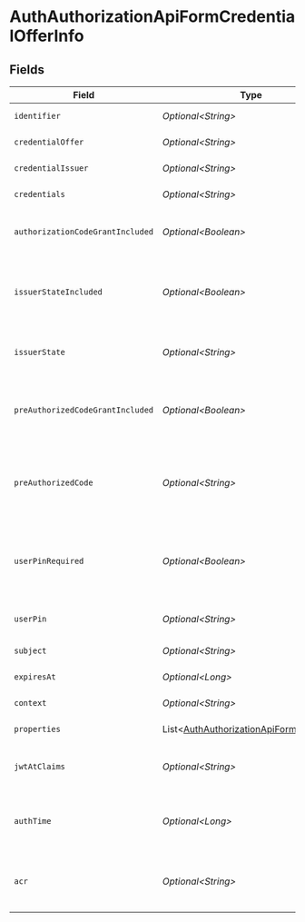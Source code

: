 # AuthAuthorizationApiFormCredentialOfferInfo


## Fields

| Field                                                                                                                                         | Type                                                                                                                                          | Required                                                                                                                                      | Description                                                                                                                                   |
| --------------------------------------------------------------------------------------------------------------------------------------------- | --------------------------------------------------------------------------------------------------------------------------------------------- | --------------------------------------------------------------------------------------------------------------------------------------------- | --------------------------------------------------------------------------------------------------------------------------------------------- |
| `identifier`                                                                                                                                  | *Optional\<String>*                                                                                                                           | :heavy_minus_sign:                                                                                                                            | The identifier of the credential offer.                                                                                                       |
| `credentialOffer`                                                                                                                             | *Optional\<String>*                                                                                                                           | :heavy_minus_sign:                                                                                                                            | The credential offer in the JSON format.                                                                                                      |
| `credentialIssuer`                                                                                                                            | *Optional\<String>*                                                                                                                           | :heavy_minus_sign:                                                                                                                            | The identifier of the credential issuer.                                                                                                      |
| `credentials`                                                                                                                                 | *Optional\<String>*                                                                                                                           | :heavy_minus_sign:                                                                                                                            | The value of the `credentials` object in the JSON format.                                                                                     |
| `authorizationCodeGrantIncluded`                                                                                                              | *Optional\<Boolean>*                                                                                                                          | :heavy_minus_sign:                                                                                                                            | The flag indicating whether the `authorization_code` object is<br/>included in the `grants` object.<br/>                                      |
| `issuerStateIncluded`                                                                                                                         | *Optional\<Boolean>*                                                                                                                          | :heavy_minus_sign:                                                                                                                            | The flag indicating whether the `issuer_state` property is<br/>included in the `authorization_code` object in the `grants`<br/>object.<br/>   |
| `issuerState`                                                                                                                                 | *Optional\<String>*                                                                                                                           | :heavy_minus_sign:                                                                                                                            | The value of the `issuer_state` property in the<br/>`authorization_code` object in the `grants` object.<br/>                                  |
| `preAuthorizedCodeGrantIncluded`                                                                                                              | *Optional\<Boolean>*                                                                                                                          | :heavy_minus_sign:                                                                                                                            | The flag indicating whether the<br/>`urn:ietf:params:oauth:grant-type:pre-authorized_code` object is<br/>included in the `grants` object.<br/> |
| `preAuthorizedCode`                                                                                                                           | *Optional\<String>*                                                                                                                           | :heavy_minus_sign:                                                                                                                            | The value of the `pre-authorized_code` property in the<br/>`urn:ietf:params:oauth:grant-type:pre-authorized_code` object in<br/>the `grants` object.<br/> |
| `userPinRequired`                                                                                                                             | *Optional\<Boolean>*                                                                                                                          | :heavy_minus_sign:                                                                                                                            | The value of the `user_pin_required` property in the<br/>`urn:ietf:params:oauth:grant-type:pre-authorized_code` object in<br/>the `grants` object.<br/> |
| `userPin`                                                                                                                                     | *Optional\<String>*                                                                                                                           | :heavy_minus_sign:                                                                                                                            | The value of the user PIN associated with the credential offer.                                                                               |
| `subject`                                                                                                                                     | *Optional\<String>*                                                                                                                           | :heavy_minus_sign:                                                                                                                            | The subject associated with the credential offer.                                                                                             |
| `expiresAt`                                                                                                                                   | *Optional\<Long>*                                                                                                                             | :heavy_minus_sign:                                                                                                                            | The time at which the credential offer will expire.                                                                                           |
| `context`                                                                                                                                     | *Optional\<String>*                                                                                                                           | :heavy_minus_sign:                                                                                                                            | The general-purpose arbitrary string.                                                                                                         |
| `properties`                                                                                                                                  | List\<[AuthAuthorizationApiFormProperty](../../models/operations/AuthAuthorizationApiFormProperty.md)>                                        | :heavy_minus_sign:                                                                                                                            | Extra properties to associate with the credential offer.                                                                                      |
| `jwtAtClaims`                                                                                                                                 | *Optional\<String>*                                                                                                                           | :heavy_minus_sign:                                                                                                                            | Additional claims that are added to the payload part of the JWT<br/>access token.<br/>                                                        |
| `authTime`                                                                                                                                    | *Optional\<Long>*                                                                                                                             | :heavy_minus_sign:                                                                                                                            | The time at which the user authentication was performed during<br/>the course of issuing the credential offer.<br/>                           |
| `acr`                                                                                                                                         | *Optional\<String>*                                                                                                                           | :heavy_minus_sign:                                                                                                                            | The Authentication Context Class Reference of the user authentication<br/>performed during the course of issuing the credential offer.<br/>   |